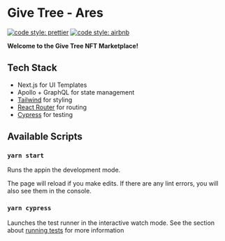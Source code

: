 # Give Tree - Ares

[![code style: prettier](https://img.shields.io/badge/code_style-prettier-ff69b4.svg?style=flat-square)](https://github.com/prettier/prettier)
[![code style: airbnb](https://img.shields.io/badge/code%20style-airbnb-blue.svg)](https://github.com/airbnb/javascript)

**Welcome to the Give Tree NFT Marketplace!**

## Tech Stack

- Next.js for UI Templates
- Apollo + GraphQL for state management
- [Tailwind](https://tailwindcss.com/) for styling
- [React Router](https://v5.reactrouter.com/) for routing
- [Cypress](https://docs.cypress.io/) for testing 

## Available Scripts


### `yarn start`

Runs the appin the development mode.

The page will reload if you make edits. If there are any lint errors, you will also see them in the console.

### `yarn cypress`

Launches the test runner in the interactive watch mode. See the section about [running tests](https://nextjs.org/docs/testing) for more information